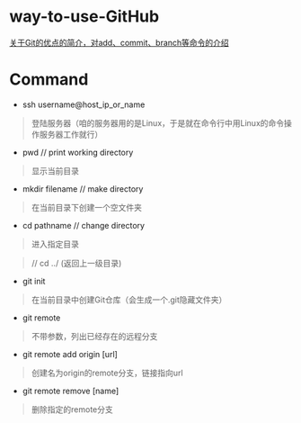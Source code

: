 # way-to-use-GitHub

[关于Git的优点的简介，对add、commit、branch等命令的介绍](http://www.liaoxuefeng.com/wiki/0013739516305929606dd18361248578c67b8067c8c017b000/00137396287703354d8c6c01c904c7d9ff056ae23da865a000)


# Command

- ssh username@host_ip_or_name
> 登陆服务器（咱的服务器用的是Linux，于是就在命令行中用Linux的命令操作服务器工作就行）

- pwd  // print working directory
> 显示当前目录

- mkdir filename  // make directory
> 在当前目录下创建一个空文件夹

- cd pathname  // change directory
> 进入指定目录

> // cd ../ (返回上一级目录)

- git init
> 在当前目录中创建Git仓库（会生成一个.git隐藏文件夹）



- git remote
> 不带参数，列出已经存在的远程分支

- git remote add origin [url]
> 创建名为origin的remote分支，链接指向url

- git remote remove [name]
> 删除指定的remote分支



